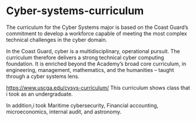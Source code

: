 # Cyber-systems-curriculum
The curriculum for the Cyber Systems major is based on the Coast Guard’s commitment to develop a workforce capable of meeting the most complex technical challenges in the cyber domain.

In the Coast Guard, cyber is a multidisciplinary, operational pursuit. The curriculum therefore delivers a strong technical cyber computing foundation. It is enriched beyond the Academy’s broad core curriculum, in engineering, management, mathematics, and the humanities – taught through a cyber systems lens.

https://www.uscga.edu/cysys-curriculum/ This curriculum shows class that i took as an undergraduate. 

In addition,i took Maritime cybersecurity, Financial accounting, microeconomics, internal audit, and astronomy. 

